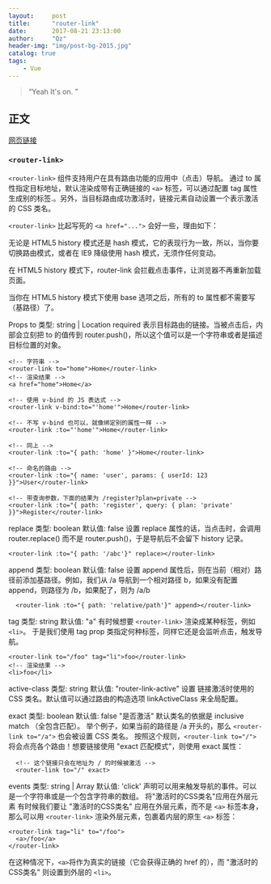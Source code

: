 ```yaml
---
layout:     post
title:      "router-link"
date:       2017-08-21 23:13:00
author:     "Qz"
header-img: "img/post-bg-2015.jpg"
catalog: true
tags:
    - Vue
---
```


> “Yeah It's on. ”


## 正文
[网页链接](https://router.vuejs.org/zh-cn/api/router-link.html)

### `<router-link>`

`<router-link>` 组件支持用户在具有路由功能的应用中（点击）导航。 通过 to 属性指定目标地址，默认渲染成带有正确链接的 `<a>` 标签，可以通过配置 tag 属性生成别的标签.。另外，当目标路由成功激活时，链接元素自动设置一个表示激活的 CSS 类名。

`<router-link>` 比起写死的 `<a href="...">` 会好一些，理由如下：

无论是 HTML5 history 模式还是 hash 模式，它的表现行为一致，所以，当你要切换路由模式，或者在 IE9 降级使用 hash 模式，无须作任何变动。

在 HTML5 history 模式下，router-link 会拦截点击事件，让浏览器不再重新加载页面。

当你在 HTML5 history 模式下使用 base 选项之后，所有的 to 属性都不需要写（基路径）了。

Props
to
类型: string | Location
required
表示目标路由的链接。当被点击后，内部会立刻把 to 的值传到 router.push()，所以这个值可以是一个字符串或者是描述目标位置的对象。
```
<!-- 字符串 -->
<router-link to="home">Home</router-link>
<!-- 渲染结果 -->
<a href="home">Home</a>

<!-- 使用 v-bind 的 JS 表达式 -->
<router-link v-bind:to="'home'">Home</router-link>

<!-- 不写 v-bind 也可以，就像绑定别的属性一样 -->
<router-link :to="'home'">Home</router-link>

<!-- 同上 -->
<router-link :to="{ path: 'home' }">Home</router-link>

<!-- 命名的路由 -->
<router-link :to="{ name: 'user', params: { userId: 123 }}">User</router-link>

<!-- 带查询参数，下面的结果为 /register?plan=private -->
<router-link :to="{ path: 'register', query: { plan: 'private' }}">Register</router-link>
```

replace
类型: boolean
默认值: false
设置 replace 属性的话，当点击时，会调用 router.replace() 而不是 router.push()，于是导航后不会留下 history 记录。
```
<router-link :to="{ path: '/abc'}" replace></router-link>
```

append
类型: boolean
默认值: false
设置 append 属性后，则在当前（相对）路径前添加基路径。例如，我们从 /a 导航到一个相对路径 b，如果没有配置 append，则路径为 /b，如果配了，则为 /a/b
```
  <router-link :to="{ path: 'relative/path'}" append></router-link>
```  
tag
类型: string
默认值: "a"
有时候想要 `<router-link>` 渲染成某种标签，例如 `<li>`。 于是我们使用 tag prop 类指定何种标签，同样它还是会监听点击，触发导航。
```
<router-link to="/foo" tag="li">foo</router-link>
<!-- 渲染结果 -->
<li>foo</li>
```

active-class
类型: string
默认值: "router-link-active"
设置 链接激活时使用的 CSS 类名。默认值可以通过路由的构造选项 linkActiveClass 来全局配置。

exact
类型: boolean
默认值: false
"是否激活" 默认类名的依据是 inclusive match （全包含匹配）。 举个例子，如果当前的路径是 /a 开头的，那么 `<router-link to="/a">` 也会被设置 CSS 类名。
按照这个规则，`<router-link to="/">` 将会点亮各个路由！想要链接使用 "exact 匹配模式"，则使用 exact 属性：
```
  <!-- 这个链接只会在地址为 / 的时候被激活 -->
  <router-link to="/" exact>
```


events
类型: string | Array<string>
默认值: 'click'
声明可以用来触发导航的事件。可以是一个字符串或是一个包含字符串的数组。
将"激活时的CSS类名"应用在外层元素
有时候我们要让 "激活时的CSS类名" 应用在外层元素，而不是 `<a>` 标签本身，那么可以用 `<router-link>` 渲染外层元素，包裹着内层的原生 `<a>` 标签：

```
<router-link tag="li" to="/foo">
  <a>/foo</a>
</router-link>
```

在这种情况下，`<a>`将作为真实的链接（它会获得正确的 href 的），而 "激活时的CSS类名" 则设置到外层的 `<li>`。